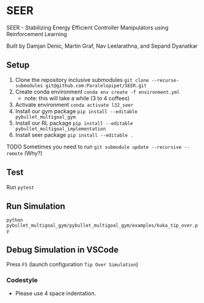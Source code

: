 # SEER

SEER - Stabilizing Energy Efficient Controller Manipulators using Reinforcement Learning

Built by Damjan Denic, Martin Graf, Nav Leelarathna, and Sepand Dyanatkar

## Setup

1. Clone the repository inclusive submodules `git clone --recurse-submodules git@github.com:Paralelopipet/SEER.git`
2. Create conda environment `conda env create -f environment.yml`
    - note: this will take a while (3 to 4 coffees)
3. Activate environment `conda activate l32_seer`
4. Install our gym package `pip install --editable pybullet_multigoal_gym`
5. Install our RL package `pip install --editable pybullet_multigoal_implementation`
6. Install seer package `pip install --editable .`

TODO Sometimes you need to run `git submodule update --recursive --remote` (Why?)

## Test

Run `pytest`

## Run Simulation

`python pybullet_multigoal_gym/pybullet_multigoal_gym/examples/kuka_tip_over.py`

## Debug Simulation in VSCode

Press `F5` (launch configuration `Tip Over Simulation`)

### Codestyle

- Please use 4 space indentation.
